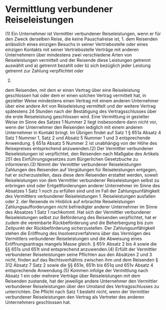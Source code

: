 # Vermittlung verbundener Reiseleistungen

(1) Ein Unternehmer ist Vermittler verbundener Reiseleistungen, wenn er für den Zweck derselben Reise, die keine Pauschalreise ist,  1.
 dem Reisenden anlässlich eines einzigen Besuchs in seiner Vertriebsstelle oder eines einzigen Kontakts mit seiner Vertriebsstelle Verträge mit anderen Unternehmern über mindestens zwei verschiedene Arten von Reiseleistungen vermittelt und der Reisende diese Leistungen getrennt auswählt und  a)
 getrennt bezahlt oder
 b)
 sich bezüglich jeder Leistung getrennt zur Zahlung verpflichtet oder

 2.
 dem Reisenden, mit dem er einen Vertrag über eine Reiseleistung geschlossen hat oder dem er einen solchen Vertrag vermittelt hat, in gezielter Weise mindestens einen Vertrag mit einem anderen Unternehmer über eine andere Art von Reiseleistung vermittelt und der weitere Vertrag spätestens 24 Stunden nach der Bestätigung des Vertragsschlusses über die erste Reiseleistung geschlossen wird.
Eine Vermittlung in gezielter Weise im Sinne des Satzes 1 Nummer 2 liegt insbesondere dann nicht vor, wenn der Unternehmer den Reisenden lediglich mit einem anderen Unternehmer in Kontakt bringt. Im Übrigen findet auf Satz 1 § 651a Absatz 4 Satz 1 Nummer 1, Satz 2 und Absatz 5 Nummer 1 und 3 entsprechende Anwendung. § 651a Absatz 5 Nummer 2 ist unabhängig von der Höhe des Reisepreises entsprechend anzuwenden.(2) Der Vermittler verbundener Reiseleistungen ist verpflichtet, den Reisenden nach Maßgabe des Artikels 251 des Einführungsgesetzes zum Bürgerlichen Gesetzbuche zu informieren.(3) Nimmt der Vermittler verbundener Reiseleistungen Zahlungen des Reisenden auf Vergütungen für Reiseleistungen entgegen, hat er sicherzustellen, dass diese dem Reisenden erstattet werden, soweit Reiseleistungen von dem Vermittler verbundener Reiseleistungen selbst zu erbringen sind oder Entgeltforderungen anderer Unternehmer im Sinne des Absatzes 1 Satz 1 noch zu erfüllen sind und im Fall der Zahlungsunfähigkeit des Vermittlers verbundener Reiseleistungen  1.
 Reiseleistungen ausfallen oder
 2.
 der Reisende im Hinblick auf erbrachte Reiseleistungen Zahlungsaufforderungen nicht befriedigter anderer Unternehmer im Sinne des Absatzes 1 Satz 1 nachkommt.
Hat sich der Vermittler verbundener Reiseleistungen selbst zur Beförderung des Reisenden verpflichtet, hat er zudem die vereinbarte Rückbeförderung und die Beherbergung bis zum Zeitpunkt der Rückbeförderung sicherzustellen. Der Zahlungsunfähigkeit stehen die Eröffnung des Insolvenzverfahrens über das Vermögen des Vermittlers verbundener Reiseleistungen und die Abweisung eines Eröffnungsantrags mangels Masse gleich. § 651r Absatz 2 bis 4 sowie die §§ 651s und 651t sind entsprechend anzuwenden.(4) Erfüllt der Vermittler verbundener Reiseleistungen seine Pflichten aus den Absätzen 2 und 3 nicht, finden auf das Rechtsverhältnis zwischen ihm und dem Reisenden § 312 Absatz 7 Satz 2 sowie die §§ 651e, 651h bis 651q und 651v Absatz 4 entsprechende Anwendung.(5) Kommen infolge der Vermittlung nach Absatz 1 ein oder mehrere Verträge über Reiseleistungen mit dem Reisenden zustande, hat der jeweilige andere Unternehmer den Vermittler verbundener Reiseleistungen über den Umstand des Vertragsschlusses zu unterrichten. Die Pflicht nach Satz 1 besteht nicht, wenn der Vermittler verbundener Reiseleistungen den Vertrag als Vertreter des anderen Unternehmers geschlossen hat. 

